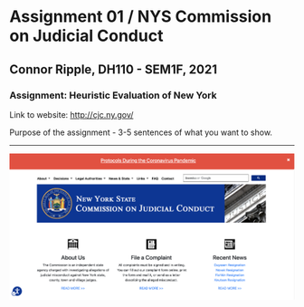 # Assignment 01 / NYS Commission on Judicial Conduct
## Connor Ripple, DH110 - SEM1F, 2021

### Assignment: Heuristic Evaluation of New York 
Link to website: http://cjc.ny.gov/

Purpose of the assignment - 3-5 sentences of what you want to show. 

---

![Screenshot of the New York State Commission on Judicial Conduct Website, taken September 28, 2021](https://github.com/cjripple/DH110-SEM1F/blob/83fe447f7b0019056d2e3644e98f12da8e2c5be5/assignment01/cjc-screenshot.png)


